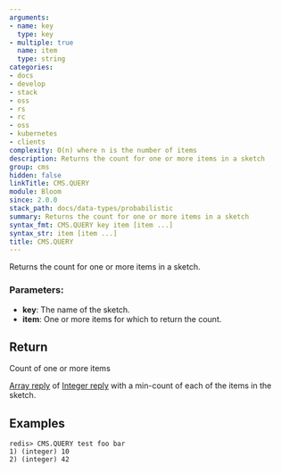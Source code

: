 ```yaml
---
arguments:
- name: key
  type: key
- multiple: true
  name: item
  type: string
categories:
- docs
- develop
- stack
- oss
- rs
- rc
- oss
- kubernetes
- clients
complexity: O(n) where n is the number of items
description: Returns the count for one or more items in a sketch
group: cms
hidden: false
linkTitle: CMS.QUERY
module: Bloom
since: 2.0.0
stack_path: docs/data-types/probabilistic
summary: Returns the count for one or more items in a sketch
syntax_fmt: CMS.QUERY key item [item ...]
syntax_str: item [item ...]
title: CMS.QUERY
---
```

Returns the count for one or more items in a sketch.

### Parameters:

* **key**: The name of the sketch.
* **item**: One or more items for which to return the count.

## Return

Count of one or more items

[Array reply](/docs/reference/protocol-spec#arrays) of [Integer reply](/docs/reference/protocol-spec#integers) with a min-count of each of the items in the sketch.

## Examples

```
redis> CMS.QUERY test foo bar
1) (integer) 10
2) (integer) 42
```